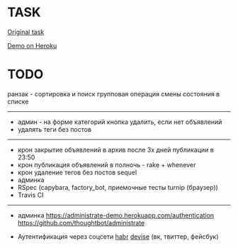 # TASK

[Original task](https://docs.google.com/document/d/1390ZczB-uCVaH0bsxH0qKALk1YQAeK9yta7LalW1hvo/edit#heading=h.800vgi95v9ga)

[Demo on Heroku](https://blooming-journey-21325.herokuapp.com/)

# TODO

ранзак - сортировка и поиск
групповая операция смены состояния в списке

----------------
- админ - на форме категорий кнопка удалить, если нет объявлений
- удалять теги без постов
----------------
- крон закрытие объявлений в архив после 3х дней публикации в 23:50
- крон публикация объявлений  в полночь - rake + whenever
- крон удаление тегов без постов sequel 
- админка
- RSpec (capybara, factory_bot, приемочные тесты turnip (браузер))
- Travis CI
--------------------------------------------------


* админка https://administrate-demo.herokuapp.com/authentication https://github.com/thoughtbot/administrate

* Аутентификация через соцсети [habr](https://habr.com/ru/post/142128/) [devise](https://github.com/heartcombo/devise/wiki/OmniAuth:-Overview) (вк, твиттер, фейсбук)

